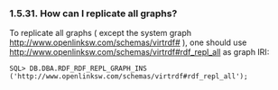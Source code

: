 <div>

<div>

<div>

<div>

### 1.5.31. How can I replicate all graphs?

</div>

</div>

</div>

To replicate all graphs ( except the system graph
http://www.openlinksw.com/schemas/virtrdf# ), one should use
http://www.openlinksw.com/schemas/virtrdf#rdf_repl_all as graph IRI:

``` programlisting
SQL> DB.DBA.RDF_RDF_REPL_GRAPH_INS ('http://www.openlinksw.com/schemas/virtrdf#rdf_repl_all');
```

</div>
